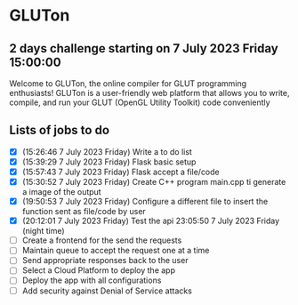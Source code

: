 # GLUTon
## 2 days challenge starting on 7 July 2023 Friday 15:00:00
Welcome to GLUTon, the online compiler for GLUT programming enthusiasts! GLUTon is a user-friendly web platform that allows you to write, compile, and run your GLUT (OpenGL Utility Toolkit) code conveniently

## Lists of jobs to do
- [x] (15:26:46 7 July 2023 Friday) Write a to do list
- [x] (15:39:29 7 July 2023 Friday) Flask basic setup
- [x] (15:57:43 7 July 2023 Friday) Flask accept a file/code
- [x] (15:30:52 7 July 2023 Friday) Create C++ program main.cpp ti generate a image of the output
- [x] (19:50:53 7 July 2023 Friday) Configure a different file to insert the function sent as file/code by user
- [x] (20:12:01 7 July 2023 Friday) Test the api
23:05:50 7 July 2023 Friday (night time)
- [ ] Create a frontend for the send the requests
- [ ] Maintain queue to accept the request one at a time
- [ ] Send appropriate responses back to the user
- [ ] Select a Cloud Platform to deploy the app
- [ ] Deploy the app with all configurations
- [ ] Add security against Denial of Service attacks